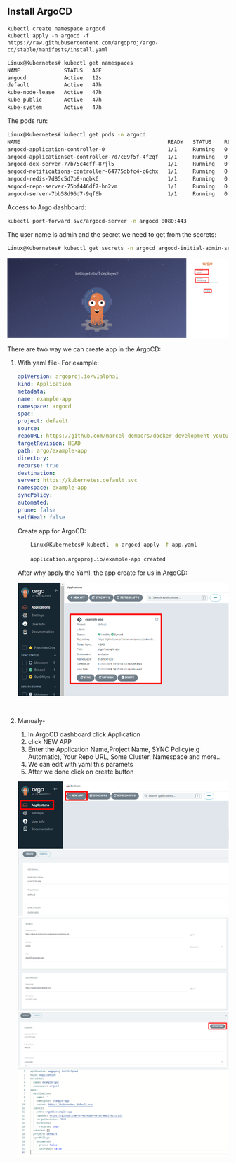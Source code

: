 ## Install ArgoCD

```
kubectl create namespace argocd
kubectl apply -n argocd -f https://raw.githubusercontent.com/argoproj/argo-cd/stable/manifests/install.yaml

```

```bash
Linux@Kubernetes# kubectl get namespaces
NAME              STATUS   AGE
argocd            Active   12s
default           Active   47h
kube-node-lease   Active   47h
kube-public       Active   47h
kube-system       Active   47h
```

The pods run:

```bash
Linux@Kubernetes# kubectl get pods -n argocd
NAME                                               READY   STATUS    RESTARTS   AGE
argocd-application-controller-0                    1/1     Running   0          3m26s
argocd-applicationset-controller-7d7c89f5f-4f2qf   1/1     Running   0          3m26s
argocd-dex-server-77b75c4cff-87jl5                 1/1     Running   0          3m26s
argocd-notifications-controller-64775dbfc4-c6chx   1/1     Running   0          3m26s
argocd-redis-7d85c5d7b8-nqbk6                      1/1     Running   0          3m26s
argocd-repo-server-75bf446df7-hn2vm                1/1     Running   0          3m26s
argocd-server-7bb58d96d7-9qf6b                     1/1     Running   0          3m26s

```

Access to Argo dashboard:

```bash
kubectl port-forward svc/argocd-server -n argocd 8080:443

```

The user name is admin and the secret we need to get from the secrets:

```bash
Linux@Kubernetes# kubectl get secrets -n argocd argocd-initial-admin-secret -o jsonpath='{.data.password}' | base64 --decode

```

![alt text](Pic/image.png)

There are two way we can create app in the ArgoCD:

1.  With yaml file-
    For example:

    ```yaml
    apiVersion: argoproj.io/v1alpha1
    kind: Application
    metadata:
    name: example-app
    namespace: argocd
    spec:
    project: default
    source:
    repoURL: https://github.com/marcel-dempers/docker-development-youtube-series.git
    targetRevision: HEAD
    path: argo/example-app
    directory:
    recurse: true
    destination:
    server: https://kubernetes.default.svc
    namespace: example-app
    syncPolicy:
    automated:
    prune: false
    selfHeal: false
    ```

    Create app for ArgoCD:

    ```bash
        Linux@Kubernetes# kubectl -n argocd apply -f app.yaml

        application.argoproj.io/example-app created
    ```

    After why apply the Yaml, the app create for us in ArgoCD:

    ![alt text](Pic/image-1.png)

    <br>

2.  Manualy-

    1. In ArgoCD dashboard click Application
    2. click NEW APP
    3. Enter the Application Name,Project Name, SYNC Policy(e.g Automatic), Your Repo URL, Some Cluster, Namespace and more...
    4. We can edit with yaml this paramets
    5. After we done click on create button

    ![alt text](Pic/image-3.png)
    ![alt text](Pic/image-4.png)
    ![alt text](Pic/image-5.png)
    ![alt text](Pic/image-6.png)
    ![alt text](Pic/image-7.png)
